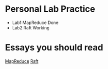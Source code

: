 # Personal Lab Practice
* Lab1 MapReduce Done
* Lab2 Raft Working

# Essays you should read
[MapReduce](https://static.googleusercontent.com/media/research.google.com/en//archive/mapreduce-osdi04.pdf)
[Raft](https://pdos.csail.mit.edu/6.824/papers/raft-extended.pdf)